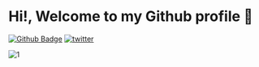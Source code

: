# Hi!, Welcome to my Github profile   👋

[![Github Badge](https://img.shields.io/badge/-Github-000?style=quare&labelColor=000&logo=Github&logoColor=white&link=link)](https://github.com/frkndnz)
[![twitter](https://img.shields.io/twitter/url?color=informational&label=L%C4%B1nkedin&logo=linkedin&url=https://www.linkedin.com/in/furkandeniz1/)](https://www.linkedin.com/in/furkandeniz1/)





![1](https://github-readme-stats.vercel.app/api/top-langs/?username=Naereen&theme=blue-green)  
<!--
**frkndnz/frkndnz** is a ✨ _special_ ✨ repository because its `README.md` (this file) appears on your GitHub profile.


Here are some ideas to get you started:

- 🔭 I’m currently working on ...
- 🌱 I’m currently learning ...
- 👯 I’m looking to collaborate on ...
- 🤔 I’m looking for help with ...
- 💬 Ask me about ...
- 📫 How to reach me: ...
- 😄 Pronouns: ...
- ⚡ Fun fact: ...
-->

